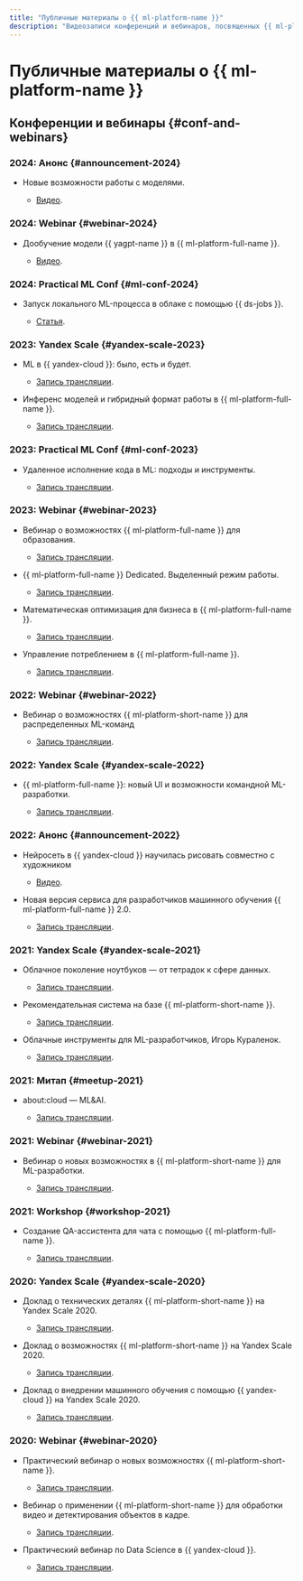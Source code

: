 ```yaml
---
title: "Публичные материалы о {{ ml-platform-name }}"
description: "Видеозаписи конференций и вебинаров, посвященных {{ ml-platform-name }}."
---
```


# Публичные материалы о {{ ml-platform-name }}

## Конференции и вебинары {#conf-and-webinars}

### 2024: Анонс {#announcement-2024}

* Новые возможности работы с моделями.

  * [Видео](https://www.youtube.com/watch?v=3W5ePOLQg64).

### 2024: Webinar {#webinar-2024}

* Дообучение модели {{ yagpt-name }} в {{ ml-platform-full-name }}.

  * [Видео](https://www.youtube.com/watch?v=hGrH0Shovtk).

### 2024: Practical ML Conf {#ml-conf-2024}

* Запуск локального ML-процесса в облаке с помощью {{ ds-jobs }}.

  * [Статья](https://habr.com/ru/companies/yandex_cloud_and_infra/articles/788872/).

### 2023: Yandex Scale {#yandex-scale-2023}

* ML в {{ yandex-cloud }}: было, есть и будет.

  * [Запись трансляции](https://www.youtube.com/watch?v=90jIHP2F-zA).

* Инференс моделей и гибридный формат работы в {{ ml-platform-full-name }}.

  * [Запись трансляции](https://www.youtube.com/watch?v=8asQwGQdr0w).

### 2023: Practical ML Conf {#ml-conf-2023}

* Удаленное исполнение кода в ML: подходы и инструменты.

  * [Запись трансляции](https://youtu.be/iWnh2Da1RG4?si=R26ZdYqwqqQrv8rR).

### 2023: Webinar {#webinar-2023}

* Вебинар о возможностях {{ ml-platform-full-name }} для образования.

  * [Запись трансляции](https://www.youtube.com/watch?v=pRTKbG-kaUg).

* {{ ml-platform-full-name }} Dedicated. Выделенный режим работы.

  * [Запись трансляции](https://www.youtube.com/watch?v=U4rxkHKqm2U).

* Математическая оптимизация для бизнеса в {{ ml-platform-full-name }}.

  * [Запись трансляции](https://www.youtube.com/watch?v=fOzDMNAGQXw).

* Управление потреблением в {{ ml-platform-full-name }}.

  * [Запись трансляции](https://www.youtube.com/watch?v=NmF2L3hF7Xk).

### 2022: Webinar {#webinar-2022}

* Вебинар о возможностях {{ ml-platform-short-name }} для распределенных ML-команд

  * [Запись трансляции](https://youtu.be/xM0qdz5wJdE).

### 2022: Yandex Scale {#yandex-scale-2022}

* {{ ml-platform-full-name }}: новый UI и возможности командной ML-разработки.

  * [Запись трансляции](https://youtu.be/xzEW5g7WVd4).

### 2022: Анонс {#announcement-2022}

* Нейросеть в {{ yandex-cloud }} научилась рисовать совместно с художником

  * [Видео](https://youtu.be/eDfMYlQv5_4).

* Новая версия сервиса для разработчиков машинного обучения {{ ml-platform-full-name }} 2.0.

  * [Запись трансляции](https://youtu.be/Mhjkh386Ajw).

### 2021: Yandex Scale {#yandex-scale-2021}

* Облачное поколение ноутбуков — от тетрадок к сфере данных.

  * [Запись трансляции](https://youtu.be/vKLqfcKXRo8).

* Рекомендательная система на базе {{ ml-platform-short-name }}.

  * [Запись трансляции](https://youtu.be/oavkOOJMVK8).

* Облачные инструменты для ML-разработчиков, Игорь Кураленок.

  * [Запись трансляции](https://youtu.be/euqmLppB4f0).

### 2021: Митап {#meetup-2021}

* about:cloud — ML&AI.

  * [Запись трансляции](https://youtu.be/qWO2P0Mc_Bc).

### 2021: Webinar {#webinar-2021}

* Вебинар о новых возможностях в {{ ml-platform-short-name }} для ML-разработки.

  * [Запись трансляции](https://youtu.be/udZcoKwb6aM).

### 2021: Workshop {#workshop-2021}

* Создание QA-ассистента для чата с помощью {{ ml-platform-full-name }}.

  * [Запись трансляции](https://youtu.be/fHQAT6rYO7c).

### 2020: Yandex Scale {#yandex-scale-2020}

* Доклад о технических деталях {{ ml-platform-short-name }} на Yandex Scale 2020.
  * [Запись трансляции](https://youtu.be/5y2-x9GcITs).

* Доклад о возможностях {{ ml-platform-short-name }} на Yandex Scale 2020.
  * [Запись трансляции](https://youtu.be/MtXpZ4RZAjk).

* Доклад о внедрении машинного обучения с помощью {{ yandex-cloud }} на Yandex Scale 2020.
  * [Запись трансляции](https://youtu.be/MxuABVNZV38).

### 2020: Webinar {#webinar-2020}

* Практический вебинар о новых возможностях {{ ml-platform-short-name }}.

  * [Запись трансляции](https://youtu.be/70lIkTJjAZU).

* Вебинар о применении {{ ml-platform-short-name }} для обработки видео и детектирования объектов в кадре.

  * [Запись трансляции](https://youtu.be/55qc9YHbVwE).

* Практический вебинар по Data Science в {{ yandex-cloud }}.

  * [Запись трансляции](https://youtu.be/5o5OJOwDfaU).